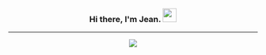 <h3 align="center">
  Hi there, I'm Jean. 
  <img src="https://media.giphy.com/media/hvRJCLFzcasrR4ia7z/giphy.gif" width="28">
</h3><hr>

<p align="center">
  <a href="https://github.com/DenverCoder1/readme-typing-svg"><img src="https://readme-typing-svg.herokuapp.com/?lines=Biomedical%20Engineer;IA%20and%20Machine%20learning%20Engineer;Self-taught%20full-stack%20developer;8%20years%20of%20coding%20experience;Python%20lover;Always%20learning%20new%20things&font=Fira%20Code&center=true&width=440&height=45&color=f75c7e&vCenter=true&size=22"></a>
</p>
